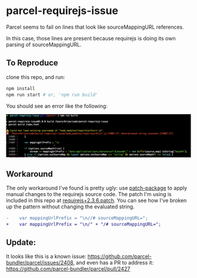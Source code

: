 parcel-requirejs-issue
======================

Parcel seems to fail on lines that look like sourceMappingURL references.

In this case, those lines are present because requirejs is doing its own parsing
of sourceMappingURL.

## To Reproduce

clone this repo, and run:
```bash
npm install
npm run start # or, 'npm run build'
```

You should see an error like the following:

![](./error-screenshot.png)

## Workaround

The only workaround I've found is pretty ugly: use [patch-package](https://www.npmjs.com/package/patch-package/v/3.3.5) to apply manual changes to the requirejs source code. The patch I'm using is included in this repo at [requirejs+2.3.6.patch](./requirejs+2.3.6.patch). You can see how I've broken up the pattern without changing the evaluated string.

```diff
-    var mappingUrlPrefix = "\n//# sourceMappingURL=";
+    var mappingUrlPrefix = "\n/" + "/# sourceMappingURL=";
```

## Update:

It looks like this is a known issue: https://github.com/parcel-bundler/parcel/issues/2408, and even has a PR to address it: https://github.com/parcel-bundler/parcel/pull/2427